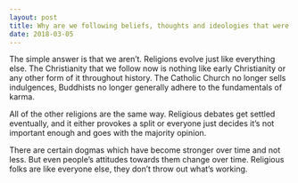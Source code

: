 ```yaml
---
layout: post
title: Why are we following beliefs, thoughts and ideologies that were created thousands of years ago, briefly put, religions?
date: 2018-03-05
---
```


<p>The simple answer is that we aren’t. Religions evolve just like everything else. The Christianity that we follow now is nothing like early Christianity or any other form of it throughout history. The Catholic Church no longer sells indulgences, Buddhists no longer generally adhere to the fundamentals of karma.</p><p>All of the other religions are the same way. Religious debates get settled eventually, and it either provokes a split or everyone just decides it’s not important enough and goes with the majority opinion.</p><p>There are certain dogmas which have become stronger over time and not less. But even people’s attitudes towards them change over time. Religious folks are like everyone else, they don’t throw out what’s working.</p>

